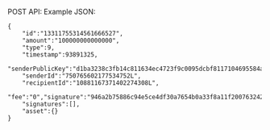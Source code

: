 POST API: 
	Example JSON:

	{
        "id":"13311755314561666527",
        "amount":"100000000000000",
        "type":9,
        "timestamp":93891325,
        "senderPublicKey":"d1ba3238c3fb14c811634ec4723f9c0095dcbf8117104695584ab95f940e393f",
        "senderId":"750765602177534752L",
        "recipientId":"10881167371402274308L",
        "fee":"0","signature":"946a2b75886c94e5ce4df30a7654b0a33f8a11f2007632421820b258a5186d55407ea989b41e12a179409271fd40144415f0b2e1e0792f4f9784a2f6c4131001",
        "signatures":[],
        "asset":{}
    }
